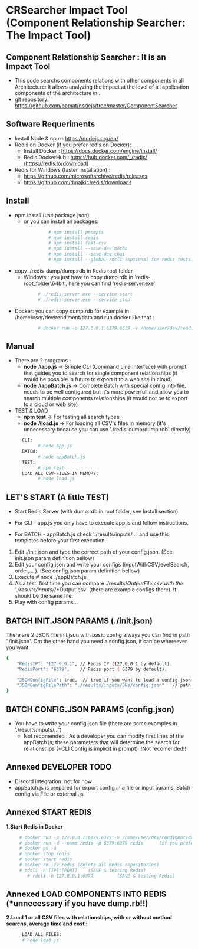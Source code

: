 # CRSearcher Impact Tool (Component Relationship Searcher: The Impact Tool)

##  Component Relationship Searcher : It is an Impact Tool 
  - This code searchs components relations with other components in all Architecture: It allows analyzing the impact at the level of all application components of the architecture in .
  - git repository: https://github.com/oamat/nodejs/tree/master/ComponentSearcher

## Software Requeriments
- Install Node & npm : https://nodejs.org/en/
- Redis on Docker (if you prefer redis on Docker):
    - Install Docker : https://docs.docker.com/engine/install/      
    - Redis DockerHub : https://hub.docker.com/_/redis/ (https://redis.io/download) 
- Redis for Windows (faster installation) :
    -   https://github.com/microsoftarchive/redis/releases
    -   https://github.com/dmajkic/redis/downloads

## Install
- npm install     (use package.json)
   - or you can install all packages: 

```bash
                # npm install prompts
                # npm install redis
                # npm install fast-csv
                # npm install --save-dev mocha
                # npm install --save-dev chai
                # npm install --global rdcli (optional for redis tests)
```
- copy ./redis-dump/dump.rdb in Redis root folder
   - Windows : you just have to copy dump.rdb in 'redis-root_folder\64bit', here you can find 'redis-server.exe'
```bash
            # ./redis-server.exe --service-start 
            # ./redis-server.exe --service-stop            
```
   - Docker: you can copy dump.rdb for example in /home/user/dev/rendiment/data and run docker like that :
           
```bash
            # docker run -p 127.0.0.1:6379:6379 -v /home/user/dev/rendiment/data:/data --name crsearcher-redis -d redis --save 60 1            
```
## Manual
- There are 2 programs :
    - **node .\app.js**        -> Simple CLI (Command Line Interface) with prompt that guides you to search for single component relationships (it would be possible in future to export it to a web site in cloud)
    - **node .\appBatch.js**   -> Complete Batch with special config into file, needs to be well configured but it's more powerfull and allow you to search multiple components relationships (it would not be to export to a cloud or web site)
- TEST & LOAD
    - **npm test**   -> For testing all search types                  
    - **node .\load.js**   -> For loading all CSV's files in memory (it's unnecessary because you can use './redis-dump/dump.rdb' directly)

```bash
      CLI: 
            # node app.js
      BATCH: 
            # node appBatch.js 
      TEST: 
            # npm test       
      LOAD ALL CSV-FILES IN MEMORY:
            # node load.js 
```

## LET'S START (A little TEST)
 
 - Start Redis Server (with dump.rdb in root folder, see Install section)
      

 - For CLI - app.js you only have to execute app.js and follow instructions. 

 - For BATCH - appBatch.js check './results/inputs/...' and use this templates before your first execution. 
1.  Edit ./init.json and type the correct path of your config.json.  (See init.json param definition bellow)
2.  Edit your config.json and write your configs (inputWithCSV,levelSearch, order,... ).   (See config.json param definition bellow)
3.  Execute # node ./appBatch.js
4.  As a test: first time you can compare ./results/*OutputFile.csv with the  './results/inputs/*/*Output.csv' (there are example configs there). It should be the same file. 
5.  Play with config params... 

## BATCH INIT.JSON PARAMS (./init.json)
There are 2 JSON file init.json with basic config always you can find in path './init.json'. Om the other hand you need a config.json, it can be whereever you want. 
```bash
{
    "RedisIP": "127.0.0.1", // Redis IP (127.0.0.1 by default). 
    "RedisPort": "6379",    // Redis port ( 6379 by default). 

    "JSONConfigFile": true,  // true if you want to load a config.json file of the next path param JSONConfigFilePath (only for batch version). 
    "JSONConfigFilePath": "./results/inputs/SNs/config.json"   // path of config.json with all configs for appBatch.js.
}
```
## BATCH CONFIG.JSON PARAMS (config.json)

 - You have to write your config.json file (there are some examples in './results/inputs/...')
      - Not recomended : As a developer you can modify first lines of the appBatch.js; these parameters that will determine the search for relationships (*CLI Config is implicit in prompt) !!Not recomended!!

## Annexed DEVELOPER TODO
- Discord integration: not for now
- appBatch.js is prepared for export config in a file or input params. Batch config via File or external .js


## Annexed START REDIS
**1.Start Redis in Docker**
```bash
     # docker run -p 127.0.0.1:6379:6379 -v /home/user/dev/rendiment/data:/data --name crsearcher-redis -d redis --save 60 1  (After copy rdb in folder)
     # docker run -d --name redis -p 6379:6379 redis      (if you prefer load all info)
     # docker ps -a 
     # docker stop redis
     # docker start redis
     # docker rm -fv redis (delete all Redis repositories)
     # rdcli -h [IP]:[PORT]    (SAVE & testing Redis)
        # rdcli -h 127.0.0.1:6379         (SAVE & testing Redis)

```
  
## Annexed LOAD COMPONENTS INTO REDIS (*unnecessary if you have dump.rb!!)
**2.Load 1 or all CSV files with relationships, with or without method searchs, average time and cost :**
```bash
      LOAD ALL FILES:
      # node load.js 
      
```